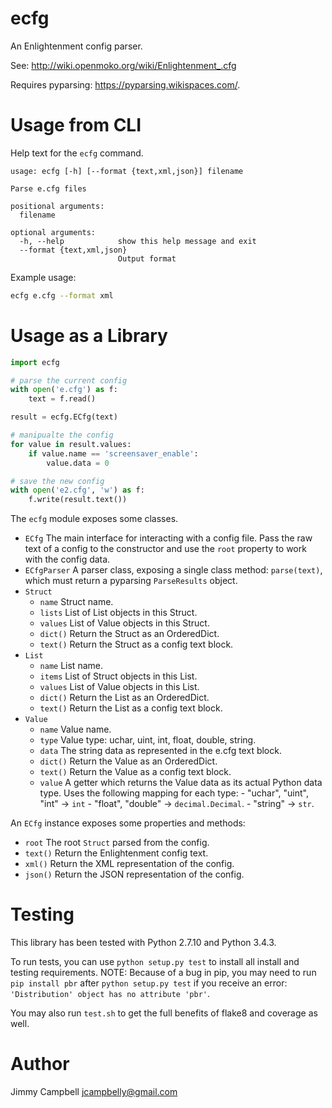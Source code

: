 # ecfg

An Enlightenment config parser.

See: http://wiki.openmoko.org/wiki/Enlightenment_.cfg

Requires pyparsing: https://pyparsing.wikispaces.com/.

# Usage from CLI

Help text for the `ecfg` command.

```
usage: ecfg [-h] [--format {text,xml,json}] filename

Parse e.cfg files

positional arguments:
  filename

optional arguments:
  -h, --help            show this help message and exit
  --format {text,xml,json}
                        Output format
```

Example usage:

```bash
ecfg e.cfg --format xml
```

# Usage as a Library

```python
import ecfg

# parse the current config
with open('e.cfg') as f:
    text = f.read()

result = ecfg.ECfg(text)

# manipualte the config
for value in result.values:
    if value.name == 'screensaver_enable':
        value.data = 0

# save the new config
with open('e2.cfg', 'w') as f:
    f.write(result.text())
```

The `ecfg` module exposes some classes.

- `ECfg` The main interface for interacting with a config file. Pass the
  raw text of a config to the constructor and use the `root` property to work
  with the config data.
- `ECfgParser` A parser class, exposing a single class method: `parse(text)`,
  which must return a pyparsing `ParseResults` object.
- `Struct`
    - `name` Struct name.
    - `lists` List of List objects in this Struct.
    - `values` List of Value objects in this Struct.
    - `dict()` Return the Struct as an OrderedDict.
    - `text()` Return the Struct as a config text block.
- `List`
    - `name` List name.
    - `items` List of Struct objects in this List.
    - `values` List of Value objects in this List.
    - `dict()` Return the List as an OrderedDict.
    - `text()` Return the List as a config text block.
- `Value`
    - `name` Value name.
    - `type` Value type: uchar, uint, int, float, double, string.
    - `data` The string data as represented in the e.cfg text block.
    - `dict()` Return the Value as an OrderedDict.
    - `text()` Return the Value as a config text block.
    - `value` A getter which returns the Value data as its actual Python data
      type. Uses the following mapping for each type:
          - "uchar", "uint", "int" -> ``int``
          - "float", "double" -> ``decimal.Decimal``.
          - "string" -> ``str``.

An `ECfg` instance exposes some properties and methods:

- `root` The root `Struct` parsed from the config.
- `text()` Return the Enlightenment config text.
- `xml()` Return the XML representation of the config.
- `json()` Return the JSON representation of the config.

# Testing

This library has been tested with Python 2.7.10 and Python 3.4.3.

To run tests, you can use `python setup.py test` to install all install and
testing requirements. NOTE: Because of a bug in pip, you may need to run
`pip install pbr` after `python setup.py test` if you receive an error:
`'Distribution' object has no attribute 'pbr'`.

You may also run `test.sh` to get the full benefits of flake8 and coverage
as well.

# Author

Jimmy Campbell <jcampbelly@gmail.com>
